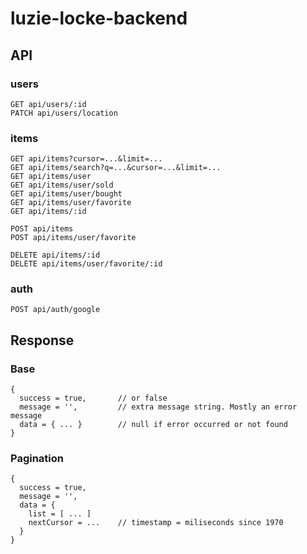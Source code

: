 # luzie-locke-backend

## API
### users
```
GET api/users/:id  
PATCH api/users/location
```

### items
```
GET api/items?cursor=...&limit=...
GET api/items/search?q=...&cursor=...&limit=...
GET api/items/user
GET api/items/user/sold
GET api/items/user/bought
GET api/items/user/favorite
GET api/items/:id

POST api/items
POST api/items/user/favorite

DELETE api/items/:id
DELETE api/items/user/favorite/:id
```

### auth
```
POST api/auth/google
```

## Response
### Base
```
{ 
  success = true,       // or false
  message = '',         // extra message string. Mostly an error message
  data = { ... }        // null if error occurred or not found
}
```

### Pagination
```
{ 
  success = true,       
  message = '',         
  data = { 
    list = [ ... ]
    nextCursor = ...    // timestamp = miliseconds since 1970
  }
}
```
